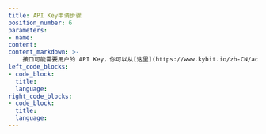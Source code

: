 ```yaml
---
title: API Key申请步骤
position_number: 6
parameters:
- name:
content:
content_markdown: >-
    接口可能需要用户的 API Key，你可以从[这里](https://www.kybit.io/zh-CN/accounts/user/api) 获取
left_code_blocks:
- code_block:
  title:
  language:
right_code_blocks:
- code_block:
  title:
  language:
---
```

